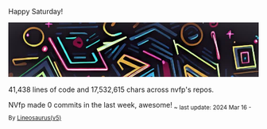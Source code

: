 Happy Saturday!

![banner](./assets/banner.jpg)

41,438 lines of code and 17,532,615 chars across nvfp's repos.

NVfp made 0 commits in the last week, awesome!<sub> ~ last update: 2024 Mar 16 - By [Lineosaurus(v5)](https://github.com/Lineosaurus/Lineosaurus)</sub>